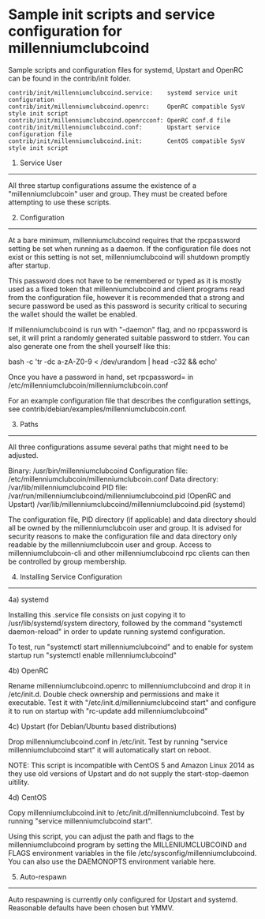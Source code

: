 Sample init scripts and service configuration for millenniumclubcoind
==========================================================

Sample scripts and configuration files for systemd, Upstart and OpenRC
can be found in the contrib/init folder.

    contrib/init/millenniumclubcoind.service:    systemd service unit configuration
    contrib/init/millenniumclubcoind.openrc:     OpenRC compatible SysV style init script
    contrib/init/millenniumclubcoind.openrcconf: OpenRC conf.d file
    contrib/init/millenniumclubcoind.conf:       Upstart service configuration file
    contrib/init/millenniumclubcoind.init:       CentOS compatible SysV style init script

1. Service User
---------------------------------

All three startup configurations assume the existence of a "millenniumclubcoin" user
and group.  They must be created before attempting to use these scripts.

2. Configuration
---------------------------------

At a bare minimum, millenniumclubcoind requires that the rpcpassword setting be set
when running as a daemon.  If the configuration file does not exist or this
setting is not set, millenniumclubcoind will shutdown promptly after startup.

This password does not have to be remembered or typed as it is mostly used
as a fixed token that millenniumclubcoind and client programs read from the configuration
file, however it is recommended that a strong and secure password be used
as this password is security critical to securing the wallet should the
wallet be enabled.

If millenniumclubcoind is run with "-daemon" flag, and no rpcpassword is set, it will
print a randomly generated suitable password to stderr.  You can also
generate one from the shell yourself like this:

bash -c 'tr -dc a-zA-Z0-9 < /dev/urandom | head -c32 && echo'

Once you have a password in hand, set rpcpassword= in /etc/millenniumclubcoin/millenniumclubcoin.conf

For an example configuration file that describes the configuration settings,
see contrib/debian/examples/millenniumclubcoin.conf.

3. Paths
---------------------------------

All three configurations assume several paths that might need to be adjusted.

Binary:              /usr/bin/millenniumclubcoind
Configuration file:  /etc/millenniumclubcoin/millenniumclubcoin.conf
Data directory:      /var/lib/millenniumclubcoind
PID file:            /var/run/millenniumclubcoind/millenniumclubcoind.pid (OpenRC and Upstart)
                     /var/lib/millenniumclubcoind/millenniumclubcoind.pid (systemd)

The configuration file, PID directory (if applicable) and data directory
should all be owned by the millenniumclubcoin user and group.  It is advised for security
reasons to make the configuration file and data directory only readable by the
millenniumclubcoin user and group.  Access to millenniumclubcoin-cli and other millenniumclubcoind rpc clients
can then be controlled by group membership.

4. Installing Service Configuration
-----------------------------------

4a) systemd

Installing this .service file consists on just copying it to
/usr/lib/systemd/system directory, followed by the command
"systemctl daemon-reload" in order to update running systemd configuration.

To test, run "systemctl start millenniumclubcoind" and to enable for system startup run
"systemctl enable millenniumclubcoind"

4b) OpenRC

Rename millenniumclubcoind.openrc to millenniumclubcoind and drop it in /etc/init.d.  Double
check ownership and permissions and make it executable.  Test it with
"/etc/init.d/millenniumclubcoind start" and configure it to run on startup with
"rc-update add millenniumclubcoind"

4c) Upstart (for Debian/Ubuntu based distributions)

Drop millenniumclubcoind.conf in /etc/init.  Test by running "service millenniumclubcoind start"
it will automatically start on reboot.

NOTE: This script is incompatible with CentOS 5 and Amazon Linux 2014 as they
use old versions of Upstart and do not supply the start-stop-daemon uitility.

4d) CentOS

Copy millenniumclubcoind.init to /etc/init.d/millenniumclubcoind. Test by running "service millenniumclubcoind start".

Using this script, you can adjust the path and flags to the millenniumclubcoind program by
setting the MILLENIUMCLUBCOIND and FLAGS environment variables in the file
/etc/sysconfig/millenniumclubcoind. You can also use the DAEMONOPTS environment variable here.

5. Auto-respawn
-----------------------------------

Auto respawning is currently only configured for Upstart and systemd.
Reasonable defaults have been chosen but YMMV.
